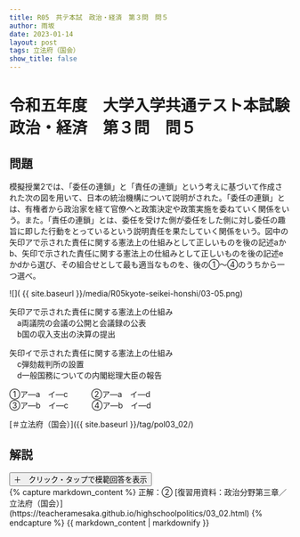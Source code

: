 ```yaml
---
title: R05　共テ本試　政治・経済　第３問　問５
author: 雨坂
date: 2023-01-14
layout: post
tags: 立法府（国会）
show_title: false
---
```

  
# 令和五年度　大学入学共通テスト本試験　政治・経済　第３問　問５  
  
## 問題  
模擬授業2では、「委任の連鎖」と「責任の連鎖」という考えに基づいて作成された次の図を用いて、日本の統治機構について説明がされた。「委任の連鎖」とは、有権者から政治家を経て官僚へと政策決定や政策実施を委ねていく関係をいう。また。「責任の連鎖」とは、委任を受けた側が委任をした側に対し委任の趣旨に即した行動をとっているという説明責任を果たしていく関係をいう。図中の矢印アで示された責任に関する憲法上の仕組みとして正しいものを後の記述aかb、矢印で示された責任に関する憲法上の仕組みとして正しいものを後の記述eかdから選び、その組合せとして最も適当なものを、後の①～④のうちから一つ選べ。  
  
![]( {{ site.baseurl }}/media/R05kyote-seikei-honshi/03-05.png)  
  
矢印アで示された責任に関する憲法上の仕組み  
　a両議院の会議の公開と会議録の公表  
　b国の収入支出の決算の提出  
  
矢印イで示された責任に関する憲法上の仕組み  
　c弾劾裁判所の設置  
　d一般国務についての内閣総理大臣の報告  
  
①ア―a　イ―c　　　②ア―a　イ―d  
③ア―b　イ―c　　　④ア―b　イ―d  
  
[＃立法府（国会）]({{ site.baseurl }}/tag/pol03_02/)  
  
## 解説  
<div class="collapsible">
  <button class="collapsible-button">＋　クリック・タップで模範回答を表示</button>
  <div class="collapsible-content">
    {% capture markdown_content %}
正解：②  
[復習用資料：政治分野第三章／立法府（国会）](https://teacheramesaka.github.io/highschoolpolitics/03_02.html)  
    {% endcapture %}
    {{ markdown_content | markdownify }}
  </div>
</div>